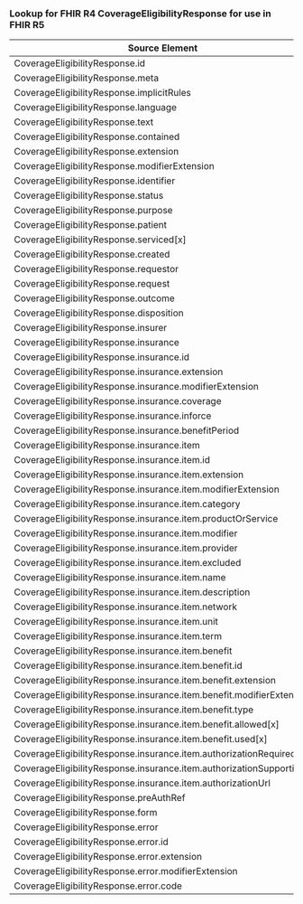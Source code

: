 ### Lookup for FHIR R4 CoverageEligibilityResponse for use in FHIR R5

| Source Element | Usage | Target |
| -------------- | ----- | ------ |
| CoverageEligibilityResponse.id | UseElementSameName | CoverageEligibilityResponse.id |
| CoverageEligibilityResponse.meta | UseElementSameName | CoverageEligibilityResponse.meta |
| CoverageEligibilityResponse.implicitRules | UseElementSameName | CoverageEligibilityResponse.implicitRules |
| CoverageEligibilityResponse.language | UseElementSameName | CoverageEligibilityResponse.language |
| CoverageEligibilityResponse.text | UseElementSameName | CoverageEligibilityResponse.text |
| CoverageEligibilityResponse.contained | UseElementSameName | CoverageEligibilityResponse.contained |
| CoverageEligibilityResponse.extension | UseElementSameName | CoverageEligibilityResponse.extension |
| CoverageEligibilityResponse.modifierExtension | UseElementSameName | CoverageEligibilityResponse.modifierExtension |
| CoverageEligibilityResponse.identifier | UseElementSameName | CoverageEligibilityResponse.identifier |
| CoverageEligibilityResponse.status | UseElementSameName | CoverageEligibilityResponse.status |
| CoverageEligibilityResponse.purpose | UseElementSameName | CoverageEligibilityResponse.purpose |
| CoverageEligibilityResponse.patient | UseElementSameName | CoverageEligibilityResponse.patient |
| CoverageEligibilityResponse.serviced[x] | UseElementSameName | CoverageEligibilityResponse.serviced[x] |
| CoverageEligibilityResponse.created | UseElementSameName | CoverageEligibilityResponse.created |
| CoverageEligibilityResponse.requestor | UseElementSameName | CoverageEligibilityResponse.requestor |
| CoverageEligibilityResponse.request | UseElementSameName | CoverageEligibilityResponse.request |
| CoverageEligibilityResponse.outcome | UseElementSameName | CoverageEligibilityResponse.outcome |
| CoverageEligibilityResponse.disposition | UseElementSameName | CoverageEligibilityResponse.disposition |
| CoverageEligibilityResponse.insurer | UseElementSameName | CoverageEligibilityResponse.insurer |
| CoverageEligibilityResponse.insurance | UseElementSameName | CoverageEligibilityResponse.insurance |
| CoverageEligibilityResponse.insurance.id | UseElementSameName | CoverageEligibilityResponse.insurance.id |
| CoverageEligibilityResponse.insurance.extension | UseElementSameName | CoverageEligibilityResponse.insurance.extension |
| CoverageEligibilityResponse.insurance.modifierExtension | UseElementSameName | CoverageEligibilityResponse.insurance.modifierExtension |
| CoverageEligibilityResponse.insurance.coverage | UseElementSameName | CoverageEligibilityResponse.insurance.coverage |
| CoverageEligibilityResponse.insurance.inforce | UseElementSameName | CoverageEligibilityResponse.insurance.inforce |
| CoverageEligibilityResponse.insurance.benefitPeriod | UseElementSameName | CoverageEligibilityResponse.insurance.benefitPeriod |
| CoverageEligibilityResponse.insurance.item | UseElementSameName | CoverageEligibilityResponse.insurance.item |
| CoverageEligibilityResponse.insurance.item.id | UseElementSameName | CoverageEligibilityResponse.insurance.item.id |
| CoverageEligibilityResponse.insurance.item.extension | UseElementSameName | CoverageEligibilityResponse.insurance.item.extension |
| CoverageEligibilityResponse.insurance.item.modifierExtension | UseElementSameName | CoverageEligibilityResponse.insurance.item.modifierExtension |
| CoverageEligibilityResponse.insurance.item.category | UseElementSameName | CoverageEligibilityResponse.insurance.item.category |
| CoverageEligibilityResponse.insurance.item.productOrService | UseElementSameName | CoverageEligibilityResponse.insurance.item.productOrService |
| CoverageEligibilityResponse.insurance.item.modifier | UseElementSameName | CoverageEligibilityResponse.insurance.item.modifier |
| CoverageEligibilityResponse.insurance.item.provider | UseElementSameName | CoverageEligibilityResponse.insurance.item.provider |
| CoverageEligibilityResponse.insurance.item.excluded | UseElementSameName | CoverageEligibilityResponse.insurance.item.excluded |
| CoverageEligibilityResponse.insurance.item.name | UseElementSameName | CoverageEligibilityResponse.insurance.item.name |
| CoverageEligibilityResponse.insurance.item.description | UseElementSameName | CoverageEligibilityResponse.insurance.item.description |
| CoverageEligibilityResponse.insurance.item.network | UseElementSameName | CoverageEligibilityResponse.insurance.item.network |
| CoverageEligibilityResponse.insurance.item.unit | UseElementSameName | CoverageEligibilityResponse.insurance.item.unit |
| CoverageEligibilityResponse.insurance.item.term | UseElementSameName | CoverageEligibilityResponse.insurance.item.term |
| CoverageEligibilityResponse.insurance.item.benefit | UseElementSameName | CoverageEligibilityResponse.insurance.item.benefit |
| CoverageEligibilityResponse.insurance.item.benefit.id | UseElementSameName | CoverageEligibilityResponse.insurance.item.benefit.id |
| CoverageEligibilityResponse.insurance.item.benefit.extension | UseElementSameName | CoverageEligibilityResponse.insurance.item.benefit.extension |
| CoverageEligibilityResponse.insurance.item.benefit.modifierExtension | UseElementSameName | CoverageEligibilityResponse.insurance.item.benefit.modifierExtension |
| CoverageEligibilityResponse.insurance.item.benefit.type | UseElementSameName | CoverageEligibilityResponse.insurance.item.benefit.type |
| CoverageEligibilityResponse.insurance.item.benefit.allowed[x] | UseElementSameName | CoverageEligibilityResponse.insurance.item.benefit.allowed[x] |
| CoverageEligibilityResponse.insurance.item.benefit.used[x] | UseElementSameName | CoverageEligibilityResponse.insurance.item.benefit.used[x] |
| CoverageEligibilityResponse.insurance.item.authorizationRequired | UseElementSameName | CoverageEligibilityResponse.insurance.item.authorizationRequired |
| CoverageEligibilityResponse.insurance.item.authorizationSupporting | UseElementSameName | CoverageEligibilityResponse.insurance.item.authorizationSupporting |
| CoverageEligibilityResponse.insurance.item.authorizationUrl | UseElementSameName | CoverageEligibilityResponse.insurance.item.authorizationUrl |
| CoverageEligibilityResponse.preAuthRef | UseElementSameName | CoverageEligibilityResponse.preAuthRef |
| CoverageEligibilityResponse.form | UseElementSameName | CoverageEligibilityResponse.form |
| CoverageEligibilityResponse.error | UseElementSameName | CoverageEligibilityResponse.error |
| CoverageEligibilityResponse.error.id | UseElementSameName | CoverageEligibilityResponse.error.id |
| CoverageEligibilityResponse.error.extension | UseElementSameName | CoverageEligibilityResponse.error.extension |
| CoverageEligibilityResponse.error.modifierExtension | UseElementSameName | CoverageEligibilityResponse.error.modifierExtension |
| CoverageEligibilityResponse.error.code | UseElementSameName | CoverageEligibilityResponse.error.code |
